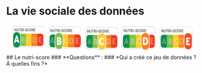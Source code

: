 # **La vie sociale des données**
<img src="declinaison-logo-nutriscore.jpg" width="647" height="75">
## Le nutri-score
### **Questions** : 
### *Qui a créé ce jeu de données ? À quelles fins ?*


